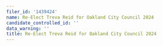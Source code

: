 ```yaml
---
filer_id: '1439424'
name: Re-Elect Treva Reid for Oakland City Council 2024
candidate_controlled_id: ''
data_warning: ''
title: Re-Elect Treva Reid for Oakland City Council 2024
---
```

